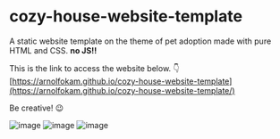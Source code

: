 # cozy-house-website-template
A static website template on the theme of pet adoption made with pure HTML and CSS. **no JS!!**

This is the link to access the website below. :point_down:<br/>
[https://arnolfokam.github.io/cozy-house-website-template](https://arnolfokam.github.io/cozy-house-website-template/) 

Be creative! :wink:

![image](https://github.com/Talank/cozy-house-website-template/assets/158235108/d4cec0f7-07e4-420b-b272-2d9123a3730c)
![image](https://github.com/Talank/cozy-house-website-template/assets/158235108/d46f8ba4-93e0-46fb-8b98-59820913bb20)
![image](https://github.com/Talank/cozy-house-website-template/assets/158235108/d66cfbb3-aeeb-4c2c-83b3-8ede3e66443f)
